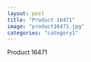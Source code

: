 ```yaml
---
layout: post
title: "Product 16471"
image: "product16471.jpg"
categories: "category1"
---
```

Product 16471
